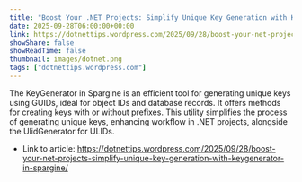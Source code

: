 ```yaml
---
title: "Boost Your .NET Projects: Simplify Unique Key Generation with KeyGenerator in Spargine"
date: 2025-09-28T06:00:00+00:00
link: https://dotnettips.wordpress.com/2025/09/28/boost-your-net-projects-simplify-unique-key-generation-with-keygenerator-in-spargine/
showShare: false
showReadTime: false
thumbnail: images/dotnet.png
tags: ["dotnettips.wordpress.com"]
---
```

The KeyGenerator in Spargine is an efficient tool for generating unique keys using GUIDs, ideal for object IDs and database records. It offers methods for creating keys with or without prefixes. This utility simplifies the process of generating unique keys, enhancing workflow in .NET projects, alongside the UlidGenerator for ULIDs.

- Link to article: https://dotnettips.wordpress.com/2025/09/28/boost-your-net-projects-simplify-unique-key-generation-with-keygenerator-in-spargine/